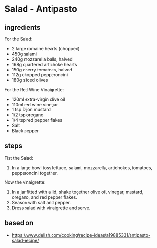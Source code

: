 # Salad - Antipasto

## ingredients

For the Salad:

- 2 large romaine hearts (chopped)
- 450g salami
- 240g mozzarella balls, halved
- 168g quartered artichoke hearts
- 150g cherry tomatoes, halved
- 112g chopped pepperoncini
- 180g sliced olives

For the Red Wine Vinaigrette:

- 120ml extra-virgin olive oil
- 110ml red wine vinegar
- 1 tsp Dijon mustard
- 1/2 tsp oregano
- 1/4 tsp red pepper flakes
- Salt
- Black pepper

## steps

Fist the Salad:

1. In a large bowl toss lettuce, salami, mozzarella, artichokes, tomatoes, pepperoncini together.

Now the vinaigrette:

1. In a jar fitted with a lid, shake together olive oil, vinegar, mustard, oregano, and red pepper flakes.
2. Season with salt and pepper.
3. Dress salad with vinaigrette and serve.

## based on

- https://www.delish.com/cooking/recipe-ideas/a19885331/antipasto-salad-recipe/
